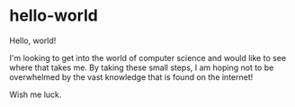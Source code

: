 # hello-world

Hello, world!

I'm looking to get into the world of computer science and would like to see where that takes me. By taking these small steps, I am hoping not to be overwhelmed by the vast knowledge that is found on the internet!

Wish me luck.
